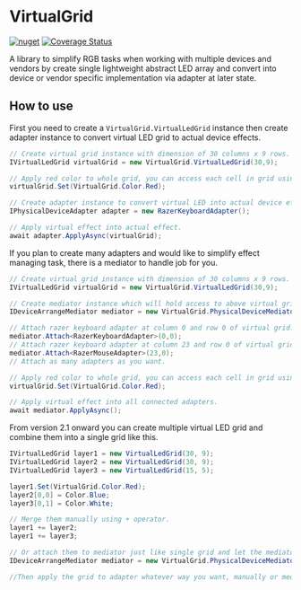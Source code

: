 # VirtualGrid
[![nuget](https://img.shields.io/nuget/v/VirtualGrid.svg)](https://www.nuget.org/packages/VirtualGrid/)
[![Coverage Status](https://coveralls.io/repos/github/Desz01ate/VirtualGrid/badge.svg?branch=master)](https://coveralls.io/github/Desz01ate/VirtualGrid?branch=master)

A library to simplify RGB tasks when working with multiple devices and vendors by create single lightweight abstract LED array
and convert into device or vendor specific implementation via adapter at later state.

## How to use
First you need to create a `VirtualGrid.VirtualLedGrid` instance then create adapter instance to convert virtual LED grid to actual device effects.

```cs
// Create virtual grid instance with dimension of 30 columns x 9 rows.
IVirtualLedGrid virtualGrid = new VirtualGrid.VirtualLedGrid(30,9);

// Apply red color to whole grid, you can access each cell in grid using indexer.
virtualGrid.Set(VirtualGrid.Color.Red);

// Create adapter instance to convert virtual LED into actual device effect.
IPhysicalDeviceAdapter adapter = new RazerKeyboardAdapter();

// Apply virtual effect into actual effect.
await adapter.ApplyAsync(virtualGrid);
```

If you plan to create many adapters and would like to simplify effect managing task, there is a mediator to handle job for you.

```cs
// Create virtual grid instance with dimension of 30 columns x 9 rows.
IVirtualLedGrid virtualGrid = new VirtualGrid.VirtualLedGrid(30,9);

// Create mediator instance which will hold access to above virtual grid.
IDeviceArrangeMediator mediator = new VirtualGrid.PhysicalDeviceMediator(virtualGrid);

// Attach razer keyboard adapter at column 0 and row 0 of virtual grid.
mediator.Attach<RazerKeyboardAdapter>(0,0);
// Attach razer keyboard adapter at column 23 and row 0 of virtual grid.
mediator.Attach<RazerMouseAdapter>(23,0);
// Attach as many adapters as you want.

// Apply red color to whole grid, you can access each cell in grid using indexer.
virtualGrid.Set(VirtualGrid.Color.Red);

// Apply virtual effect into all connected adapters.
await mediator.ApplyAsync();
```

From version 2.1 onward you can create multiple virtual LED grid and combine them into a single grid like this.

```cs
IVirtualLedGrid layer1 = new VirtualLedGrid(30, 9);
IVirtualLedGrid layer2 = new VirtualLedGrid(30, 9);
IVirtualLedGrid layer3 = new VirtualLedGrid(15, 5);

layer1.Set(VirtualGrid.Color.Red);
layer2[0,0] = Color.Blue;
layer3[0,1] = Color.White;

// Merge them manually using + operator.
layer1 += layer2;
layer1 += layer3;

// Or attach them to mediator just like single grid and let the mediator handle the job instead.
IDeviceArrangeMediator mediator = new VirtualGrid.PhysicalDeviceMediator(layer1, layer2, layer3);

//Then apply the grid to adapter whatever way you want, manually or mediator will work just fine.
```
